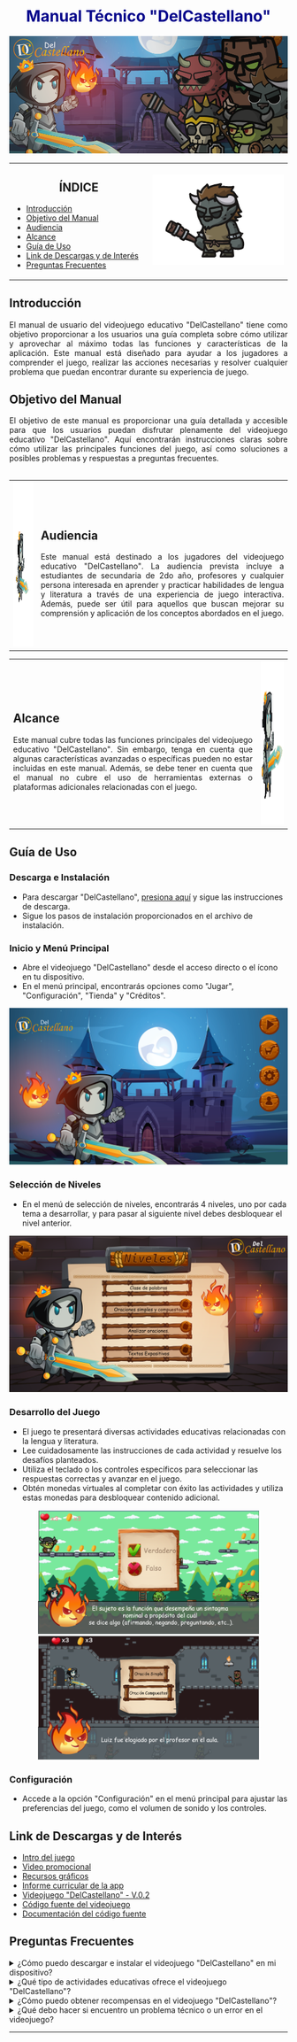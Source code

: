 <div align="center">
  <h1 style="color: darkblue;">Manual Técnico "DelCastellano"</h1>
</div>


<p align="center">
  <img src="https://github.com/IsseiSenpai/TeChettos-Pruebas/blob/main/IMG-REDME/1.png" alt="Imagen">
</p>

<table>
  <tr>
    <td width="50%">
      <h2 align="center">ÍNDICE</h2>
      <ul>
        <li><a href="#introducción">Introducción</a></li>
        <li><a href="#objetivo-del-manual">Objetivo del Manual</a></li>
        <li><a href="#audiencia">Audiencia</a></li>
        <li><a href="#alcance">Alcance</a></li>
        <li><a href="#guía-de-uso">Guía de Uso</a></li>
        <li><a href="#link-de-descargas-y-de-interés">Link de Descargas y de Interés</a></li>
        <li><a href="#preguntas-frecuentes">Preguntas Frecuentes</a></li>
      </ul>
    </td>
    <td width="50%">
      <p align="right">
        <img src="https://github.com/IsseiSenpai/TeChettos-Pruebas/blob/main/IMG-REDME/EnemigoEDLE.gif" alt="Imagen">
      </p>
    </td>
  </tr>
</table>

## Introducción  
<div align="justify">El manual de usuario del videojuego educativo "DelCastellano" tiene como objetivo proporcionar a los usuarios una guía completa sobre cómo utilizar y aprovechar al máximo todas las funciones y características de la aplicación. Este manual está diseñado para ayudar a los jugadores a comprender el juego, realizar las acciones necesarias y resolver cualquier problema que puedan encontrar durante su experiencia de juego.</div>

## Objetivo del Manual  
<div align="justify">El objetivo de este manual es proporcionar una guía detallada y accesible para que los usuarios puedan disfrutar plenamente del videojuego educativo "DelCastellano". Aquí encontrarán instrucciones claras sobre cómo utilizar las principales funciones del juego, así como soluciones a posibles problemas y respuestas a preguntas frecuentes.</div>
<br>
<table>
  <tr>
    <td align="right">
      <img src="https://github.com/IsseiSenpai/TeChettos-Pruebas/blob/main/IMG-REDME/Ataque.gif" width="298" height="298">
    </td>
    <td>
      <h2>Audiencia</h2>
      <div align="justify">Este manual está destinado a los jugadores del videojuego educativo "DelCastellano". La audiencia prevista incluye a estudiantes de secundaria de 2do año, profesores y cualquier persona interesada en aprender y practicar habilidades de lengua y literatura a través de una experiencia de juego interactiva. Además, puede ser útil para aquellos que buscan mejorar su comprensión y aplicación de los conceptos abordados en el juego.</div>
    </td>
  </tr>
</table>

<table>
  <tr>
    <td>
      <h2>Alcance</h2>
      <div align="justify">Este manual cubre todas las funciones principales del videojuego educativo "DelCastellano". Sin embargo, tenga en cuenta que algunas características avanzadas o específicas pueden no estar incluidas en este manual. Además, se debe tener en cuenta que el manual no cubre el uso de herramientas externas o plataformas adicionales relacionadas con el juego.</div>
    </td>
    <td>
      <img src="https://github.com/IsseiSenpai/TeChettos-Pruebas/blob/main/IMG-REDME/IDLE.gif" alt="Imagen" width="298" height="298">
    </td>
  </tr>
</table>

## Guía de Uso  
### Descarga e Instalación  
- Para descargar "DelCastellano", [presiona aquí](enlace_de_descarga) y sigue las instrucciones de descarga.  
- Sigue los pasos de instalación proporcionados en el archivo de instalación.

### Inicio y Menú Principal  
- Abre el videojuego "DelCastellano" desde el acceso directo o el ícono en tu dispositivo.  
- En el menú principal, encontrarás opciones como "Jugar", "Configuración", "Tienda" y "Créditos".  
<p align="center">
  <img src="https://github.com/IsseiSenpai/TeChettos-Pruebas/blob/main/IMG-REDME/2.png" alt="Imagen">
</p>

### Selección de Niveles  
- En el menú de selección de niveles, encontrarás 4 niveles, uno por cada tema a desarrollar, y para pasar al siguiente nivel debes desbloquear el nivel anterior.  
<p align="center">
  <img src="https://github.com/IsseiSenpai/TeChettos-Pruebas/blob/main/IMG-REDME/3.png">
</p>

### Desarrollo del Juego  
- El juego te presentará diversas actividades educativas relacionadas con la lengua y literatura.  
- Lee cuidadosamente las instrucciones de cada actividad y resuelve los desafíos planteados.  
- Utiliza el teclado o los controles específicos para seleccionar las respuestas correctas y avanzar en el juego.  
- Obtén monedas virtuales al completar con éxito las actividades y utiliza estas monedas para desbloquear contenido adicional.  
<p align="center">
  <img src="https://github.com/IsseiSenpai/TeChettos-Pruebas/blob/main/IMG-REDME/4.png" width="400" alt="Imagen 1">
  <img src="https://github.com/IsseiSenpai/TeChettos-Pruebas/blob/main/IMG-REDME/5.png" width="400" alt="Imagen 2">
</p>


### Configuración  
- Accede a la opción "Configuración" en el menú principal para ajustar las preferencias del juego, como el volumen de sonido y los controles.

## Link de Descargas y de Interés
- [Intro del juego](https://github.com/IsseiSenpai/TeChettos-Pruebas/raw/main/INTRO-DelCastellano-V-2.0.3/INTRO-DelCastellano-V-2.0.3.rar)
- [Video promocional](URL_de_descarga_video_promocional)
- [Recursos gráficos](https://github.com/IsseiSenpai/TeChettos-Pruebas/blob/main/ARCHIVOS-INTRO-DelCastellano-V-2.0.3/ARCHIVOS-INTRO-DelCastellano-V-2.0.3.rar?raw=true)
- [Informe curricular de la app](URL_de_descarga_informe_curricular)
- [Videojuego "DelCastellano" - V.0.2](URL_de_descarga_videojuego)
- [Código fuente del videojuego](URL_de_descarga_código_fuente)
- [Documentación del código fuente](https://isseisenpai.github.io/Doxyger/)

## Preguntas Frecuentes  
<details>
  <summary>¿Cómo puedo descargar e instalar el videojuego "DelCastellano" en mi dispositivo?</summary>
  <p align="justify">Para descargar e instalar el videojuego "DelCastellano", ve al acapite Guía de uso > Descarga e Instalación o en al apartado de descargas y sigue las instrucciones de descarga.</p>
</details>

<details>
  <summary>¿Qué tipo de actividades educativas ofrece el videojuego "DelCastellano"?</summary>
  <p align="justify">El videojuego "DelCastellano" ofrece una variedad de actividades educativas relacionadas con la lengua y literatura. Los jugadores encontrarán desafíos de gramática, ortografía, comprensión de lectura y más. Estas actividades están diseñadas para fortalecer los conocimientos y habilidades en lengua y literatura de manera interactiva y divertida.</p>
</details>

<details>
  <summary>¿Cómo puedo obtener recompensas en el videojuego "DelCastellano"?</summary>
  <p align="justify">En el videojuego "DelCastellano", los jugadores pueden obtener recompensas al completar con éxito las actividades educativas. Cada actividad completada con éxito otorgará monedas virtuales que se pueden utilizar para desbloquear contenido adicional, personalizar el personaje y más. ¡Sigue desafiándote a ti mismo y obtén más recompensas!</p>
</details>

<details>
  <summary>¿Qué debo hacer si encuentro un problema técnico o un error en el videojuego?</summary>
  <p align="justify">Si encuentras algún problema técnico o error en el videojuego "DelCastellano", te recomendamos verificar que tu dispositivo cumpla con los requisitos mínimos del sistema. Si el problema persiste, te recomendamos reiniciar el juego y, si es necesario, desinstalar y volver a instalar el juego. Si el problema persiste, por favor, contáctanos a través de nuestra página de soporte en el sitio web para que podamos brindarte asistencia adicional.</p>
</details>

---
